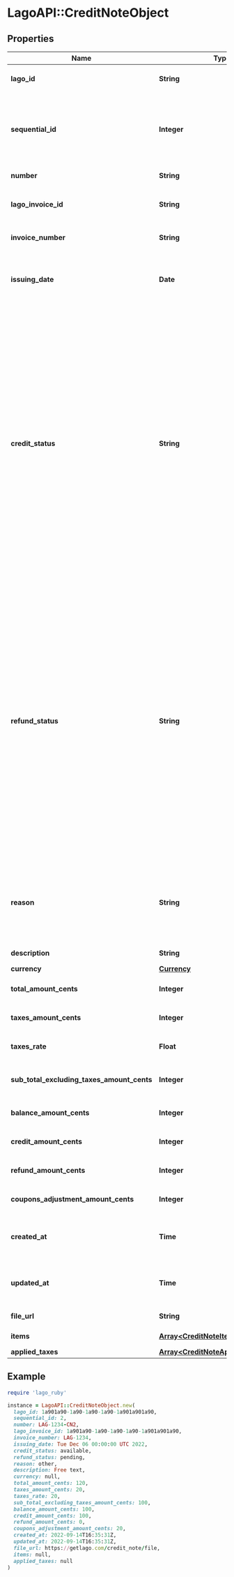 # LagoAPI::CreditNoteObject

## Properties

| Name | Type | Description | Notes |
| ---- | ---- | ----------- | ----- |
| **lago_id** | **String** | The credit note unique identifier, created by Lago. |  |
| **sequential_id** | **Integer** | The sequential identifier of the credit note, specifically scoped on the associated invoice. It provides a unique numerical identifier for the credit note within the context of the invoice. |  |
| **number** | **String** | The credit note unique number. |  |
| **lago_invoice_id** | **String** | Unique identifier assigned to the invoice that the credit note belongs to |  |
| **invoice_number** | **String** | The invoice unique number, related to the credit note. |  |
| **issuing_date** | **Date** | The date of creation of the credit note. It follows the ISO 8601 date format and provides the specific date when the credit note was created. |  |
| **credit_status** | **String** | The status of the credit portion of the credit note. It indicates the current state or condition of the credit amount associated with the credit note. The possible values for this field are:  - &#x60;available&#x60;: this status indicates that an amount remains available for future usage. The credit can be applied towards future transactions or invoices. - &#x60;consumed&#x60;: this status indicates that the credit amount has been fully consumed. The remaining amount is 0, indicating that the credit has been utilized in its entirety. - &#x60;voided&#x60;: this status indicates that the remaining amount of the credit cannot be used any further. The credit has been voided and is no longer available for application or redemption. | [optional] |
| **refund_status** | **String** | The status of the refund portion of the credit note. It indicates the current state or condition of the refund associated with the credit note. The possible values for this field are:  - &#x60;pending&#x60;: this status indicates that the refund is pending execution. The refund request has been initiated but has not been processed or completed yet. - &#x60;succeeded&#x60;: this status indicates that the refund has been successfully executed. The refund amount has been processed and returned to the customer or the designated recipient. - &#x60;failed&#x60;: this status indicates that the refund failed to execute. The refund request encountered an error or unsuccessful processing, and the refund amount could not be returned. | [optional] |
| **reason** | **String** | The reason of the credit note creation. Possible values are &#x60;duplicated_charge&#x60;, &#x60;product_unsatisfactory&#x60;, &#x60;order_change&#x60;, &#x60;order_cancellation&#x60;, &#x60;fraudulent_charge&#x60; or &#x60;other&#x60;. |  |
| **description** | **String** | The description of the credit note. | [optional] |
| **currency** | [**Currency**](Currency.md) |  |  |
| **total_amount_cents** | **Integer** | The total amount of the credit note, expressed in cents. |  |
| **taxes_amount_cents** | **Integer** | The tax amount of the credit note, expressed in cents. |  |
| **taxes_rate** | **Float** | The tax rate associated with this specific credit note. |  |
| **sub_total_excluding_taxes_amount_cents** | **Integer** | The subtotal of the credit note excluding any applicable taxes, expressed in cents. |  |
| **balance_amount_cents** | **Integer** | The remaining credit note amount, expressed in cents. |  |
| **credit_amount_cents** | **Integer** | The credited amount of the credit note, expressed in cents. |  |
| **refund_amount_cents** | **Integer** | The refunded amount of the credit note, expressed in cents. |  |
| **coupons_adjustment_amount_cents** | **Integer** | The pro-rated amount of the coupons applied to the source invoice. |  |
| **created_at** | **Time** | The date when the credit note was created. It is expressed in Coordinated Universal Time (UTC). |  |
| **updated_at** | **Time** | The date when the credit note was last updated. It is expressed in Coordinated Universal Time (UTC). |  |
| **file_url** | **String** | The PDF file of the credit note. | [optional] |
| **items** | [**Array&lt;CreditNoteItemObject&gt;**](CreditNoteItemObject.md) | Array of credit note’s items. | [optional] |
| **applied_taxes** | [**Array&lt;CreditNoteAppliedTaxObject&gt;**](CreditNoteAppliedTaxObject.md) |  | [optional] |

## Example

```ruby
require 'lago_ruby'

instance = LagoAPI::CreditNoteObject.new(
  lago_id: 1a901a90-1a90-1a90-1a90-1a901a901a90,
  sequential_id: 2,
  number: LAG-1234-CN2,
  lago_invoice_id: 1a901a90-1a90-1a90-1a90-1a901a901a90,
  invoice_number: LAG-1234,
  issuing_date: Tue Dec 06 00:00:00 UTC 2022,
  credit_status: available,
  refund_status: pending,
  reason: other,
  description: Free text,
  currency: null,
  total_amount_cents: 120,
  taxes_amount_cents: 20,
  taxes_rate: 20,
  sub_total_excluding_taxes_amount_cents: 100,
  balance_amount_cents: 100,
  credit_amount_cents: 100,
  refund_amount_cents: 0,
  coupons_adjustment_amount_cents: 20,
  created_at: 2022-09-14T16:35:31Z,
  updated_at: 2022-09-14T16:35:31Z,
  file_url: https://getlago.com/credit_note/file,
  items: null,
  applied_taxes: null
)
```

